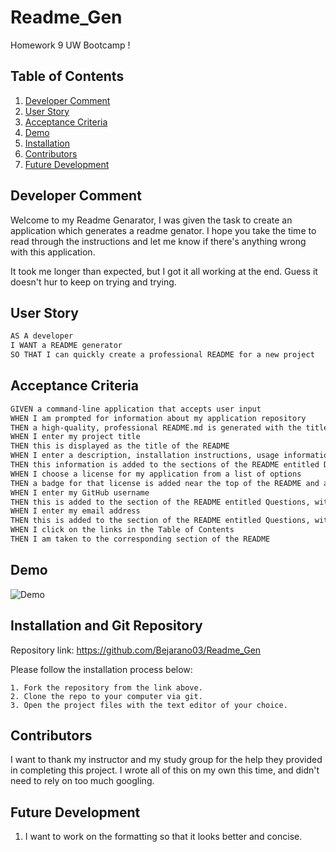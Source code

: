 # Readme_Gen

Homework 9 UW Bootcamp ! 

## Table of Contents

1. [Developer Comment](#developer-comment)
1. [User Story](#user-story)
1. [Acceptance Criteria](#acceptance-criteria)
1. [Demo](#demo)
1. [Installation](#installation-and-git-repository)
1. [Contributors](#contributors)
1. [Future Development](#future-development)


## Developer Comment

Welcome to my Readme Genarator, I was given the task to create an application which generates a readme genator. I hope you take the time to read through the instructions and let me know if there's anything wrong with this application. 

It took me longer than expected, but I got it all working at the end. Guess it doesn't hur to keep on trying and trying. 

## User Story

```md
AS A developer
I WANT a README generator
SO THAT I can quickly create a professional README for a new project
```

## Acceptance Criteria

```md
GIVEN a command-line application that accepts user input
WHEN I am prompted for information about my application repository
THEN a high-quality, professional README.md is generated with the title of my project and sections entitled Description, Table of Contents, Installation, Usage, License, Contributing, Tests, and Questions
WHEN I enter my project title
THEN this is displayed as the title of the README
WHEN I enter a description, installation instructions, usage information, contribution guidelines, and test instructions
THEN this information is added to the sections of the README entitled Description, Installation, Usage, Contributing, and Tests
WHEN I choose a license for my application from a list of options
THEN a badge for that license is added near the top of the README and a notice is added to the section of the README entitled License that explains which license the application is covered under
WHEN I enter my GitHub username
THEN this is added to the section of the README entitled Questions, with a link to my GitHub profile
WHEN I enter my email address
THEN this is added to the section of the README entitled Questions, with instructions on how to reach me with additional questions
WHEN I click on the links in the Table of Contents
THEN I am taken to the corresponding section of the README
```

## Demo


![Demo](Demo.gif)


## Installation and Git Repository 

Repository link: https://github.com/Bejarano03/Readme_Gen 

Please follow the installation process below:

    1. Fork the repository from the link above.
    2. Clone the repo to your computer via git.
    3. Open the project files with the text editor of your choice.

## Contributors

I want to thank my instructor and my study group for the help they provided in completing this project. I wrote all of this on my own this time, and didn't need to rely on too much googling. 

## Future Development

1. I want to work on the formatting so that it looks better and concise.
